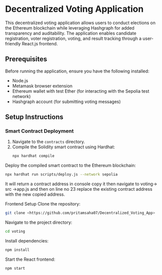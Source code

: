 # Decentralized Voting Application

This decentralized voting application allows users to conduct elections on the Ethereum blockchain while leveraging Hashgraph for added transparency and auditability. The application enables candidate registration, voter registration, voting, and result tracking through a user-friendly React.js frontend.

## Prerequisites

Before running the application, ensure you have the following installed:

- Node.js
- Metamask browser extension
- Ethereum wallet with test Ether (for interacting with the Sepolia test network)
- Hashgraph account (for submitting voting messages)

## Setup Instructions

### Smart Contract Deployment

1. Navigate to the `contracts` directory.
2. Compile the Solidity smart contract using Hardhat:
   ```bash
   npx hardhat compile

Deploy the compiled smart contract to the Ethereum blockchain:
```bash
npx hardhat run scripts/deploy.js --network sepolia
```
It will return a contract address in console copy it then navigate to voting-> src ->app.js and then on line no 23 replace the existing contract address with the new copied address.


Frontend Setup
Clone the repository:
```bash
git clone <https://github.com/pritamsaha07/Decentralized_Voting_App>
```
Navigate to the project directory:
```bash
cd voting
```
Install dependencies:
```bash
npm install
```
Start the React frontend:
```bash
npm start
```
